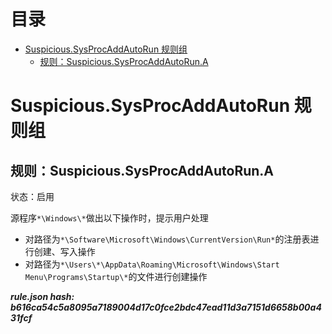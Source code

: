 



目录
==

* [Suspicious.SysProcAddAutoRun 规则组](#suspicioussysprocaddautorun-)
	* [规则：Suspicious.SysProcAddAutoRun.A](#suspicioussysprocaddautoruna)

# Suspicious.SysProcAddAutoRun 规则组

## 规则：Suspicious.SysProcAddAutoRun.A
  
状态：启用

源程序`*\Windows\*`做出以下操作时，提示用户处理
- 对路径为`*\Software\Microsoft\Windows\CurrentVersion\Run*`的注册表进行创建、写入操作
- 对路径为`*\Users\*\AppData\Roaming\Microsoft\Windows\Start Menu\Programs\Startup\*`的文件进行创建操作
  
***rule.json hash: b616ca54c5a8095a7189004d17c0fce2bdc47ead11d3a7151d6658b00a431fcf***